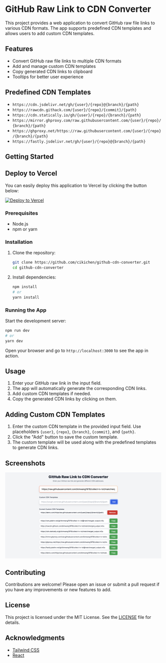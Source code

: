 # GitHub Raw Link to CDN Converter

This project provides a web application to convert GitHub raw file links to various CDN formats. The app supports predefined CDN templates and allows users to add custom CDN templates.

## Features

- Convert GitHub raw file links to multiple CDN formats
- Add and manage custom CDN templates
- Copy generated CDN links to clipboard
- Tooltips for better user experience

## Predefined CDN Templates

- `https://cdn.jsdelivr.net/gh/{user}/{repo}@{branch}/{path}`
- `https://rawcdn.githack.com/{user}/{repo}/{commit}/{path}`
- `https://cdn.statically.io/gh/{user}/{repo}/{branch}/{path}`
- `https://mirror.ghproxy.com/raw.githubusercontent.com/{user}/{repo}/{branch}/{path}`
- `https://ghproxy.net/https://raw.githubusercontent.com/{user}/{repo}/{branch}/{path}`
- `https://fastly.jsdelivr.net/gh/{user}/{repo}@{branch}/{path}`

## Getting Started

## Deploy to Vercel

You can easily deploy this application to Vercel by clicking the button below:

[![Deploy to Vercel](https://vercel.com/button)](https://vercel.com/import/project?template=https://github.com/cikichen/github-cdn-converter)


### Prerequisites

- Node.js
- npm or yarn

### Installation

1. Clone the repository:

    ```bash
    git clone https://github.com/cikichen/github-cdn-converter.git
    cd github-cdn-converter
    ```

2. Install dependencies:

    ```bash
    npm install
    # or
    yarn install
    ```

### Running the App

Start the development server:

```bash
npm run dev
# or
yarn dev
```

Open your browser and go to `http://localhost:3000` to see the app in action.

## Usage

1. Enter your GitHub raw link in the input field.
2. The app will automatically generate the corresponding CDN links.
3. Add custom CDN templates if needed.
4. Copy the generated CDN links by clicking on them.

## Adding Custom CDN Templates

1. Enter the custom CDN template in the provided input field. Use placeholders `{user}`, `{repo}`, `{branch}`, `{commit}`, and `{path}`.
2. Click the "Add" button to save the custom template.
3. The custom template will be used along with the predefined templates to generate CDN links.

## Screenshots

![Screenshot](./png/screenshot.png)

## Contributing

Contributions are welcome! Please open an issue or submit a pull request if you have any improvements or new features to add.

## License

This project is licensed under the MIT License. See the [LICENSE](LICENSE) file for details.

## Acknowledgments

- [Tailwind CSS](https://tailwindcss.com/)
- [React](https://reactjs.org/)
